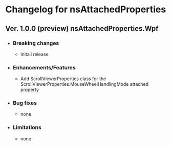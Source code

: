 # Changelog for nsAttachedProperties

## Ver. 1.0.0 (preview) nsAttachedProperties.Wpf

- ### Breaking changes
  - Initail release

- ### Enhancements/Features
  - Add ScrollViewerProperties class for the ScrollViewerProperties.MouseWheelHandlingMode attached property
  
- ### Bug fixes
  - none

- ### Limitations
  - none
